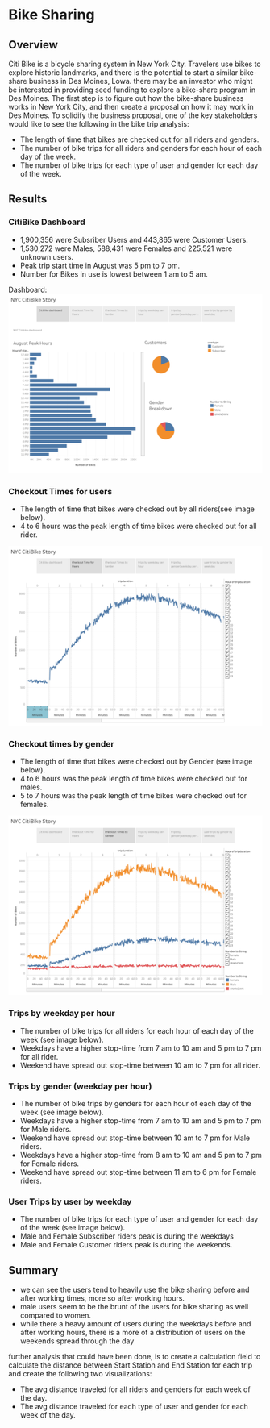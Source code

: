 # Bike Sharing

## Overview 

Citi Bike is a bicycle sharing system in New York City. Travelers use bikes to explore historic landmarks, and there is the potential to start a similar bike-share business in Des Moines, Lowa. there may be an investor who might be interested in providing seed funding to explore a bike-share program in Des Moines. The first step is to figure out how the bike-share business works in New York City, and then create a proposal on how it may work in Des Moines. To solidify the business proposal, one of the key stakeholders would like to see the following in the bike trip analysis:

* The length of time that bikes are checked out for all riders and genders.
* The number of bike trips for all riders and genders for each hour of each day of the week.
* The number of bike trips for each type of user and gender for each day of the week.
    
## Results
    
### CitiBike Dashboard
* 1,900,356 were Subsriber Users and 443,865 were Customer Users.
* 1,530,272 were Males, 588,431 were Females and 225,521 were unknown users.
* Peak trip start time in August was 5 pm to 7 pm.
* Number for Bikes in use is lowest between 1 am to 5 am.

Dashboard:
![Citibike Dashboard](https://github.com/k2handa/bikesharing/blob/master/Tableau%20Story/Citibike%20Dashboard.png)

### Checkout Times for users

* The length of time that bikes were checked out by all riders(see image below).
* 4 to 6 hours was the peak length of time bikes were checked out for all rider.

![checkout time for users](https://github.com/k2handa/bikesharing/blob/master/Tableau%20Story/checkout%20time%20for%20users.png)

### Checkout times by gender

* The length of time that bikes were checked out by Gender (see image below).
* 4 to 6 hours was the peak length of time bikes were checked out for males.
* 5 to 7 hours was the peak length of time bikes were checked out for females.

![checkout times by gender](https://github.com/k2handa/bikesharing/blob/master/Tableau%20Story/checkout%20times%20by%20gender.png)

### Trips by weekday per hour 

* The number of bike trips for all riders for each hour of each day of the week (see image below).
* Weekdays have a higher stop-time from 7 am to 10 am and 5 pm to 7 pm for all rider.
* Weekend have spread out stop-time between 10 am to 7 pm for all rider.



### Trips by gender (weekday per hour)

* The number of bike trips by genders for each hour of each day of the week (see image below).
* Weekdays have a higher stop-time from 7 am to 10 am and 5 pm to 7 pm for Male riders.
* Weekend have spread out stop-time between 10 am to 7 pm for Male riders.
* Weekdays have a higher stop-time from 8 am to 10 am and 5 pm to 7 pm for Female riders.
* Weekend have spread out stop-time between 11 am to 6 pm for Female riders.

### User Trips by user by weekday

* The number of bike trips for each type of user and gender for each day of the week (see image below).
* Male and Female Subscriber riders peak is during the weekdays
* Male and Female Customer riders peak is during the weekends.

## Summary

* we can see the users tend to heavily use the bike sharing before and after working times, more so after working hours.
* male users seem to be the brunt of the users for bike sharing as well compared to women.
* while there a heavy amount of users during the weekdays before and after working hours, there is a more of a distribution of users on the weekends spread through   the day

further analysis that could have been done, is to create a calculation field to calculate the distance between Start Station and End Station for each trip and create the following two visualizations:

* The avg distance traveled for all riders and genders for each week of the day.
* The avg distance traveled for each type of user and gender for each week of the day.
